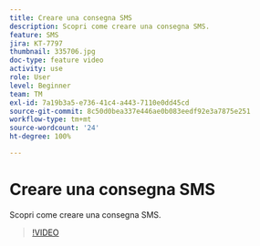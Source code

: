 ```yaml
---
title: Creare una consegna SMS
description: Scopri come creare una consegna SMS.
feature: SMS
jira: KT-7797
thumbnail: 335706.jpg
doc-type: feature video
activity: use
role: User
level: Beginner
team: TM
exl-id: 7a19b3a5-e736-41c4-a443-7110e0dd45cd
source-git-commit: 8c50d0bea337e446ae0b083eedf92e3a7875e251
workflow-type: tm+mt
source-wordcount: '24'
ht-degree: 100%

---
```


# Creare una consegna SMS

Scopri come creare una consegna SMS.

>[!VIDEO](https://video.tv.adobe.com/v/335706)
